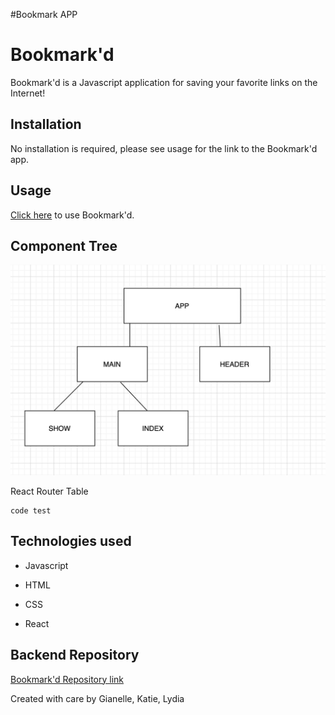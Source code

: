 #Bookmark APP

# Bookmark'd

Bookmark'd is a Javascript application for saving your favorite links on the Internet!

## Installation

No installation is required, please see usage for the link to the Bookmark'd app.

## Usage

[Click here](https://bookmark-app-backend.herokuapp.com/) to use Bookmark'd.

## Component Tree

<img src="./Component.png" alt="component tree">

React Router Table 

    code test

## Technologies used

- Javascript

- HTML

- CSS

- React

## Backend Repository

[Bookmark'd Repository link](https://github.com/katiepestotnik/bookmark-app-backend)


Created with care by Gianelle, Katie, Lydia

